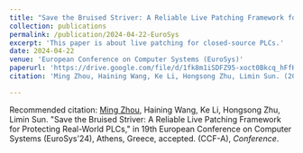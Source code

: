 ```yaml
---
title: "Save the Bruised Striver: A Reliable Live Patching Framework for Protecting Real-World PLCs"
collection: publications
permalink: /publication/2024-04-22-EuroSys
excerpt: 'This paper is about live patching for closed-source PLCs.'
date: 2024-04-22
venue: 'European Conference on Computer Systems (EuroSys)'
paperurl: 'https://drive.google.com/file/d/1fk8m1iSDFZ95-xoct0Bkcq_hFfK4S7p8/view'
citation: 'Ming Zhou, Haining Wang, Ke Li, Hongsong Zhu, Limin Sun. (2024). &quot;Paper Title Number 2.&quot; <i>Conference</i>.'

---
```



Recommended citation: [Ming Zhou](https://xumesang.github.io/), Haining Wang, Ke Li, Hongsong Zhu, Limin Sun. "Save the Bruised Striver: A Reliable Live Patching Framework for Protecting Real-World PLCs," in 19th European Conference on Computer Systems (EuroSys'24), Athens, Greece, accepted. (CCF-A), <i>Conference</i>.
